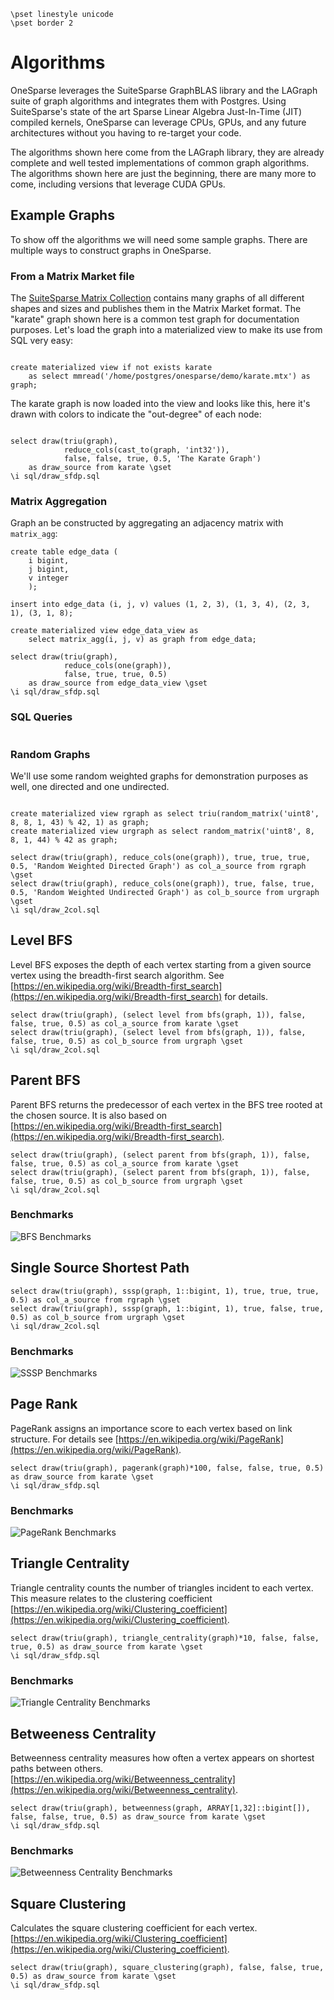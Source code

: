 ```
\pset linestyle unicode
\pset border 2
```
# Algorithms

OneSparse leverages the SuiteSparse GraphBLAS library and the
LAGraph suite of graph algorithms and integrates them with
Postgres.  Using SuiteSparse's state of the art Sparse Linear
Algebra Just-In-Time (JIT) compiled kernels, OneSparse can leverage
CPUs, GPUs, and any future architectures without you having to
re-target your code.

The algorithms shown here come from the LAGraph library, they are
already complete and well tested implementations of common graph
algorithms.  The algorithms shown here are just the beginning,
there are many more to come, including versions that leverage CUDA
GPUs.

## Example Graphs

To show off the algorithms we will need some sample graphs.  There
are multiple ways to construct graphs in OneSparse.

### From a Matrix Market file

The [SuiteSparse Matrix Collection](https://sparse.tamu.edu/)
contains many graphs of all different shapes and sizes and
publishes them in the Matrix Market format.  The "karate" graph
shown here is a common test graph for documentation purposes.
Let's load the graph into a materialized view to make its use from
SQL very easy:
```

create materialized view if not exists karate
    as select mmread('/home/postgres/onesparse/demo/karate.mtx') as graph;

```
The karate graph is now loaded into the view and looks like this,
here it's drawn with colors to indicate the "out-degree" of each
node:
```

select draw(triu(graph),
            reduce_cols(cast_to(graph, 'int32')),
            false, false, true, 0.5, 'The Karate Graph')
    as draw_source from karate \gset
\i sql/draw_sfdp.sql

```
### Matrix Aggregation

Graph an be constructed by aggregating an adjacency matrix with
`matrix_agg`:
```
create table edge_data (
    i bigint,
    j bigint,
    v integer
    );

insert into edge_data (i, j, v) values (1, 2, 3), (1, 3, 4), (2, 3, 1), (3, 1, 8);

create materialized view edge_data_view as
    select matrix_agg(i, j, v) as graph from edge_data;

select draw(triu(graph),
            reduce_cols(one(graph)),
            false, true, true, 0.5)
    as draw_source from edge_data_view \gset
\i sql/draw_sfdp.sql

```
### SQL Queries
```

```
### Random Graphs

We'll use some random weighted graphs for demonstration purposes as
well, one directed and one undirected.
```

create materialized view rgraph as select triu(random_matrix('uint8', 8, 8, 1, 43) % 42, 1) as graph;
create materialized view urgraph as select random_matrix('uint8', 8, 8, 1, 44) % 42 as graph;

select draw(triu(graph), reduce_cols(one(graph)), true, true, true, 0.5, 'Random Weighted Directed Graph') as col_a_source from rgraph \gset
select draw(triu(graph), reduce_cols(one(graph)), true, false, true, 0.5, 'Random Weighted Undirected Graph') as col_b_source from urgraph \gset
\i sql/draw_2col.sql
```

## Level BFS
Level BFS exposes the depth of each vertex starting from a
given source vertex using the breadth-first search algorithm.
See [https://en.wikipedia.org/wiki/Breadth-first_search](https://en.wikipedia.org/wiki/Breadth-first_search) for details.

```
select draw(triu(graph), (select level from bfs(graph, 1)), false, false, true, 0.5) as col_a_source from karate \gset
select draw(triu(graph), (select level from bfs(graph, 1)), false, false, true, 0.5) as col_b_source from urgraph \gset
\i sql/draw_2col.sql
```


## Parent BFS
Parent BFS returns the predecessor of each vertex in the
BFS tree rooted at the chosen source. It is also based on
[https://en.wikipedia.org/wiki/Breadth-first_search](https://en.wikipedia.org/wiki/Breadth-first_search).

```
select draw(triu(graph), (select parent from bfs(graph, 1)), false, false, true, 0.5) as col_a_source from karate \gset
select draw(triu(graph), (select parent from bfs(graph, 1)), false, false, true, 0.5) as col_b_source from urgraph \gset
\i sql/draw_2col.sql
```

### Benchmarks
![BFS Benchmarks](images/BFS.svg)

## Single Source Shortest Path

```
select draw(triu(graph), sssp(graph, 1::bigint, 1), true, true, true, 0.5) as col_a_source from rgraph \gset
select draw(triu(graph), sssp(graph, 1::bigint, 1), true, false, true, 0.5) as col_b_source from urgraph \gset
\i sql/draw_2col.sql
```

### Benchmarks
![SSSP Benchmarks](images/SSSP.svg)

## Page Rank
PageRank assigns an importance score to each vertex based on link structure.
For details see [https://en.wikipedia.org/wiki/PageRank](https://en.wikipedia.org/wiki/PageRank).

```
select draw(triu(graph), pagerank(graph)*100, false, false, true, 0.5) as draw_source from karate \gset
\i sql/draw_sfdp.sql
```

### Benchmarks
![PageRank Benchmarks](images/PageRank.svg)

## Triangle Centrality
Triangle centrality counts the number of triangles incident to each vertex.
This measure relates to the clustering coefficient
[https://en.wikipedia.org/wiki/Clustering_coefficient](https://en.wikipedia.org/wiki/Clustering_coefficient).

```
select draw(triu(graph), triangle_centrality(graph)*10, false, false, true, 0.5) as draw_source from karate \gset
\i sql/draw_sfdp.sql
```

### Benchmarks
![Triangle Centrality Benchmarks](images/TriangleCentrality.svg)

## Betweeness Centrality
Betweenness centrality measures how often a vertex appears on shortest paths between others.
[https://en.wikipedia.org/wiki/Betweenness_centrality](https://en.wikipedia.org/wiki/Betweenness_centrality).

```
select draw(triu(graph), betweenness(graph, ARRAY[1,32]::bigint[]), false, false, true, 0.5) as draw_source from karate \gset
\i sql/draw_sfdp.sql
```

### Benchmarks
![Betweenness Centrality Benchmarks](images/BetweennessCentrality.svg)

## Square Clustering
Calculates the square clustering coefficient for each vertex.
[https://en.wikipedia.org/wiki/Clustering_coefficient](https://en.wikipedia.org/wiki/Clustering_coefficient).

```
select draw(triu(graph), square_clustering(graph), false, false, true, 0.5) as draw_source from karate \gset
\i sql/draw_sfdp.sql

```